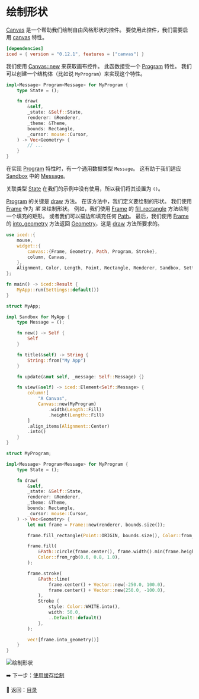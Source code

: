
# 绘制形状

[Canvas](https://docs.rs/iced/0.12.1/iced/widget/canvas/struct.Canvas.html) 是一个帮助我们绘制自由风格形状的控件。
要使用此控件，我们需要启用 [canvas](https://docs.rs/crate/iced/0.12.1/features#canvas) 特性。

```toml
[dependencies]
iced = { version = "0.12.1", features = ["canvas"] }
```

我们使用 [Canvas::new](https://docs.rs/iced/0.12.1/iced/widget/canvas/struct.Canvas.html#method.new) 来获取画布控件。
此函数接受一个 [Program](https://docs.rs/iced/0.12.1/iced/widget/canvas/trait.Program.html) 特性。
我们可以创建一个结构体（比如说 `MyProgram`）来实现这个特性。

```rust
impl<Message> Program<Message> for MyProgram {
    type State = ();

    fn draw(
        &self,
        _state: &Self::State,
        renderer: &Renderer,
        _theme: &Theme,
        bounds: Rectangle,
        _cursor: mouse::Cursor,
    ) -> Vec<Geometry> {
        // ...
    }
}
```

在实现 [Program](https://docs.rs/iced/0.12.1/iced/widget/canvas/trait.Program.html) 特性时，有一个通用数据类型 `Message`。
这有助于我们适应 [Sandbox](https://docs.rs/iced/0.12.1/iced/trait.Sandbox.html) 中的 [Message](https://docs.rs/iced/0.12.1/iced/trait.Sandbox.html#associatedtype.Message)。

关联类型 [State](https://docs.rs/iced/0.12.1/iced/widget/canvas/trait.Program.html#associatedtype.State) 在我们的示例中没有使用，所以我们将其设置为 `()`。

[Program](https://docs.rs/iced/0.12.1/iced/widget/canvas/trait.Program.html) 的关键是 [draw](https://docs.rs/iced/0.12.1/iced/widget/canvas/trait.Program.html#tymethod.draw) 方法。
在该方法中，我们定义要绘制的形状。
我们使用 [Frame](https://docs.rs/iced/0.12.1/iced/widget/canvas/enum.Frame.html) 作为 *笔* 来绘制形状。
例如，我们使用 [Frame](https://docs.rs/iced/0.12.1/iced/widget/canvas/enum.Frame.html) 的 [fill_rectangle](https://docs.rs/iced/0.12.1/iced/widget/canvas/enum.Frame.html#method.fill_rectangle) 方法绘制一个填充的矩形。
或者我们可以描边和填充任何 [Path](https://docs.rs/iced/0.12.1/iced/widget/canvas/struct.Path.html)。
最后，我们使用 [Frame](https://docs.rs/iced/0.12.1/iced/widget/canvas/enum.Frame.html) 的 [into_geometry](https://docs.rs/iced/0.12.1/iced/widget/canvas/enum.Frame.html#method.into_geometry) 方法返回 [Geometry](https://docs.rs/iced/0.12.1/iced/widget/canvas/enum.Geometry.html)，这是 [draw](https://docs.rs/iced/0.12.1/iced/widget/canvas/trait.Program.html#tymethod.draw) 方法所要求的。

```rust
use iced::{
    mouse,
    widget::{
        canvas::{Frame, Geometry, Path, Program, Stroke},
        column, Canvas,
    },
    Alignment, Color, Length, Point, Rectangle, Renderer, Sandbox, Settings, Theme, Vector,
};

fn main() -> iced::Result {
    MyApp::run(Settings::default())
}

struct MyApp;

impl Sandbox for MyApp {
    type Message = ();

    fn new() -> Self {
        Self
    }

    fn title(&self) -> String {
        String::from("My App")
    }

    fn update(&mut self, _message: Self::Message) {}

    fn view(&self) -> iced::Element<Self::Message> {
        column![
            "A Canvas",
            Canvas::new(MyProgram)
                .width(Length::Fill)
                .height(Length::Fill)
        ]
        .align_items(Alignment::Center)
        .into()
    }
}

struct MyProgram;

impl<Message> Program<Message> for MyProgram {
    type State = ();

    fn draw(
        &self,
        _state: &Self::State,
        renderer: &Renderer,
        _theme: &Theme,
        bounds: Rectangle,
        _cursor: mouse::Cursor,
    ) -> Vec<Geometry> {
        let mut frame = Frame::new(renderer, bounds.size());

        frame.fill_rectangle(Point::ORIGIN, bounds.size(), Color::from_rgb(0.0, 0.2, 0.4));

        frame.fill(
            &Path::circle(frame.center(), frame.width().min(frame.height()) / 4.0),
            Color::from_rgb(0.6, 0.8, 1.0),
        );

        frame.stroke(
            &Path::line(
                frame.center() + Vector::new(-250.0, 100.0),
                frame.center() + Vector::new(250.0, -100.0),
            ),
            Stroke {
                style: Color::WHITE.into(),
                width: 50.0,
                ..Default::default()
            },
        );

        vec![frame.into_geometry()]
    }
}
```

![绘制形状](./pic/drawing_shapes.png)

:arrow_right: 下一步：[使用缓存绘制](./drawing_with_caches.md)

:blue_book: 返回：[目录](./../README.md)
